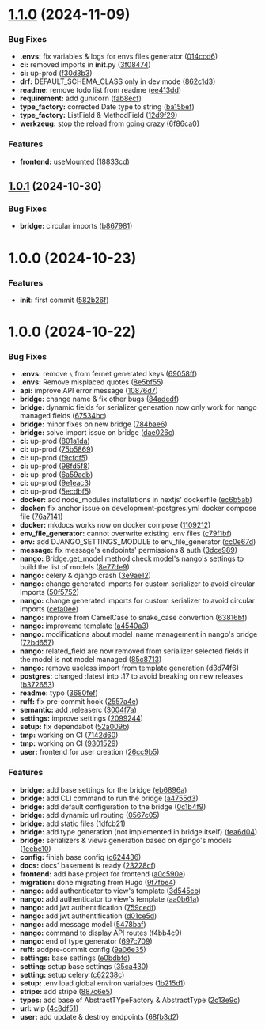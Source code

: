 # [1.1.0](https://github.com/grezy-software/nango/compare/v1.0.1...v1.1.0) (2024-11-09)


### Bug Fixes

* **.envs:** fix variables & logs for envs files generator ([014ccd6](https://github.com/grezy-software/nango/commit/014ccd638f5dfbc8a1cf6364f4e1b7c68add1cfb))
* **ci:** removed imports in __init__.py ([3f08474](https://github.com/grezy-software/nango/commit/3f084748e686469a1a31efbb70998ea8c2050bca))
* **ci:** up-prod ([f30d3b3](https://github.com/grezy-software/nango/commit/f30d3b3d3bfc343883c5c3acf6ca7d5544904b04))
* **drf:** DEFAULT_SCHEMA_CLASS only in dev mode ([862c1d3](https://github.com/grezy-software/nango/commit/862c1d3b5dcbdc6cb41dc0ffba0009ef913865c6))
* **readme:** remove todo list from readme ([ee413dd](https://github.com/grezy-software/nango/commit/ee413ddc7de044a5925df7e7bfb383edc57dd86b))
* **requirement:** add gunicorn ([fab8ecf](https://github.com/grezy-software/nango/commit/fab8ecffe78121b30119459991edda3148223cc9))
* **type_factory:** corrected Date type to string ([ba15bef](https://github.com/grezy-software/nango/commit/ba15bef1e89f4cf7509b01d2c97f33586bd87844))
* **type_factory:** ListField & MethodField ([12d9f29](https://github.com/grezy-software/nango/commit/12d9f290c48fa421a22a68827ed2175521bb6e2d))
* **werkzeug:** stop the reload from going crazy ([6f86ca0](https://github.com/grezy-software/nango/commit/6f86ca0ff19243ff74c303e74c13a1ed8d7eab26))


### Features

* **frontend:** useMounted ([18833cd](https://github.com/grezy-software/nango/commit/18833cd16cbaa3742629e4494bab17084b0a23b4))

## [1.0.1](https://github.com/grezy-software/nango/compare/v1.0.0...v1.0.1) (2024-10-30)


### Bug Fixes

* **bridge:** circular imports ([b867981](https://github.com/grezy-software/nango/commit/b867981c73925453ce5f4c933d40cf0f5aca5236))

# 1.0.0 (2024-10-23)


### Features

* **init:** first commit ([582b26f](https://github.com/grezy-software/nango/commit/582b26f8bf2e60742ab88ab1f9d3f1c78e3c9e4e))

# 1.0.0 (2024-10-22)


### Bug Fixes

* **.envs:** remove `\` from fernet generated keys ([69058ff](https://github.com/grezy-software/nango/commit/69058ff324975301fe70c244386738a4accb01e1))
* **.envs:** Remove misplaced quotes ([8e5bf55](https://github.com/grezy-software/nango/commit/8e5bf5554710f61e3edeaec2dde4dc68b63764d7))
* **api:** improve API error message ([10876d7](https://github.com/grezy-software/nango/commit/10876d7cb4d69fcc9255a21b98773d0afd7438bd))
* **bridge:** change name & fix other bugs ([84adedf](https://github.com/grezy-software/nango/commit/84adedfcf63129b926bdff772aee073dc772240f))
* **bridge:** dynamic fields for serializer generation now only work for nango managed fields ([67534bc](https://github.com/grezy-software/nango/commit/67534bce7799b4ac7068cf110832289f007795cf))
* **bridge:** minor fixes on new bridge ([784bae6](https://github.com/grezy-software/nango/commit/784bae6c18c41481a701a86390a62848244bf337))
* **bridge:** solve import issue on bridge ([dae026c](https://github.com/grezy-software/nango/commit/dae026c8e240ca35811916581eb292a2fe6bcaa7))
* **ci:** up-prod ([801a1da](https://github.com/grezy-software/nango/commit/801a1da70f8a2cfca4d6473eafd31d0dc05437c4))
* **ci:** up-prod ([75b5869](https://github.com/grezy-software/nango/commit/75b5869cf7804d879ae96b68fd62458310e66c86))
* **ci:** up-prod ([f9cfdf5](https://github.com/grezy-software/nango/commit/f9cfdf537acfe6833f7a520942ef9a1e1b1b54cd))
* **ci:** up-prod ([98fd5f8](https://github.com/grezy-software/nango/commit/98fd5f81e5e2ca2fc4fa0bf6e37c9f8f2a58863c))
* **ci:** up-prod ([6a59adb](https://github.com/grezy-software/nango/commit/6a59adbb8419ce6475961e2f0563d4ef3ff649e5))
* **ci:** up-prod ([9e1eac3](https://github.com/grezy-software/nango/commit/9e1eac3db77234f3b81639e1682ceef238cc3101))
* **ci:** up-prod ([5ecdbf5](https://github.com/grezy-software/nango/commit/5ecdbf536bdde3bea69099ac46d20711fcfbe599))
* **docker:** add node_modules installations in nextjs' dockerfile ([ec6b5ab](https://github.com/grezy-software/nango/commit/ec6b5ab204b926a2a73c862f4c3a20893675ac9b))
* **docker:** fix anchor issue on development-postgres.yml docker compose file ([76a7141](https://github.com/grezy-software/nango/commit/76a71412ef40504981a6f3bb0ef7f9e00b07736c))
* **docker:** mkdocs works now on docker compose ([1109212](https://github.com/grezy-software/nango/commit/1109212704af677c2443cc167617742bbfe09594))
* **env_file_generator:** cannot overwrite existing .env files ([c79f1bf](https://github.com/grezy-software/nango/commit/c79f1bfb7b5d345a631008ed95c86e4c03115024))
* **env:** add DJANGO_SETTINGS_MODULE to env_file_generator ([cc0e67d](https://github.com/grezy-software/nango/commit/cc0e67d05be312ef84a21c364eaedae83b2fb198))
* **message:** fix message's endpoints' permissions & auth ([3dce989](https://github.com/grezy-software/nango/commit/3dce989581a2117b62601e182c467e1d109a3ad2))
* **nango:** Bridge.get_model method check model's nango's settings to build the list of models ([8e77de9](https://github.com/grezy-software/nango/commit/8e77de9e3dae51d0ece5f5e667a0f9fa3ac5de90))
* **nango:** celery & django crash ([3e9ae12](https://github.com/grezy-software/nango/commit/3e9ae1217c352918127700a2b8a5b24d6029c8b2))
* **nango:** change generated imports for custom serializer to avoid circular imports ([50f5752](https://github.com/grezy-software/nango/commit/50f5752c8ed84e8e0733a7c20faaa6db11b4d33d))
* **nango:** change generated imports for custom serializer to avoid circular imports ([cefa0ee](https://github.com/grezy-software/nango/commit/cefa0ee778c436def405be9d3714c12b5f7d93f2))
* **nango:** improve from CamelCase to snake_case convertion ([63816bf](https://github.com/grezy-software/nango/commit/63816bfcd2eadb400e5e63fd395270a92fd48ac5))
* **nango:** improveme template ([a4540a3](https://github.com/grezy-software/nango/commit/a4540a3779da855034cd580b6beaa07a48bd2995))
* **nango:** modifications about model_name management in nango's bridge ([72bd657](https://github.com/grezy-software/nango/commit/72bd65702c2894e2177b7775ace32b91dcf54e95))
* **nango:** related_field are now removed from serializer selected fields if the model is not model managed ([85c8713](https://github.com/grezy-software/nango/commit/85c87131efb78c1df7ab8eee1156732deb3f5c41))
* **nango:** remove useless import from template generation ([d3d74f6](https://github.com/grezy-software/nango/commit/d3d74f61afc3c1e072b31dbcb3ab9562213feffa))
* **postgres:** changed :latest into :17 to avoid breaking on new releases ([b372653](https://github.com/grezy-software/nango/commit/b3726533583f4868116a175830d5364a39c0fb93))
* **readme:** typo ([3680fef](https://github.com/grezy-software/nango/commit/3680fef330f649e972782e9004a89958506ff497))
* **ruff:** fix pre-commit hook ([2557a4e](https://github.com/grezy-software/nango/commit/2557a4e3eb9111b397d6d0cc59f1a99c575f8a06))
* **semantic:** add .releaserc ([3004f7a](https://github.com/grezy-software/nango/commit/3004f7a0f5758e94762f9189ccdfd02045c564c3))
* **settings:** improve settings ([2099244](https://github.com/grezy-software/nango/commit/20992447d528fc622527627c7e833eff1e1667a3))
* **setup:** fix dependabot ([52a009b](https://github.com/grezy-software/nango/commit/52a009bf38c69037974123785b118b967e3a5ef8))
* **tmp:** working on CI ([7142d60](https://github.com/grezy-software/nango/commit/7142d606224a83cf656b5004979816e4b5b52f2e))
* **tmp:** working on CI ([9301529](https://github.com/grezy-software/nango/commit/9301529e5abfa2ef090d5e1fddb84acd9190997b))
* **user:** frontend for user creation ([26cc9b5](https://github.com/grezy-software/nango/commit/26cc9b5db2c9801473d0156a06779d3cf177e693))


### Features

* **bridge:** add base settings for the bridge ([eb6896a](https://github.com/grezy-software/nango/commit/eb6896a122da2031c4cf23facb77bc7a47d6a2b0))
* **bridge:** add CLI command to run the bridge ([a4755d3](https://github.com/grezy-software/nango/commit/a4755d3706469a0ff08b20d9af9150a58742350c))
* **bridge:** add default configuration to the bridge ([0c1b4f9](https://github.com/grezy-software/nango/commit/0c1b4f94cdb6c15df7840de2a092629ab2564b0a))
* **bridge:** add dynamic url routing ([0567c05](https://github.com/grezy-software/nango/commit/0567c057ba4534a98af6eb7cc76512f9ebf92904))
* **bridge:** add static files ([1dfcb21](https://github.com/grezy-software/nango/commit/1dfcb2122f8718ffa1665d9a01f8bdd9df6df316))
* **bridge:** add type generation (not implemented in bridge itself) ([fea6d04](https://github.com/grezy-software/nango/commit/fea6d04a452f2867ddd419940c313dcd6cad2887))
* **bridge:** serializers & views generation based on django's models ([1eebc10](https://github.com/grezy-software/nango/commit/1eebc104255650a0f59a43b7ebae6540f39a7ced))
* **config:** finish base config ([c624436](https://github.com/grezy-software/nango/commit/c624436a009ba0d9f31855bbb9a5f68871e11775))
* **docs:** docs' basement is ready ([23228cf](https://github.com/grezy-software/nango/commit/23228cf40d7b776904cbf3e94c66c811008c32d7))
* **frontend:** add base project for frontend ([a0c590e](https://github.com/grezy-software/nango/commit/a0c590e6ae2cf107bebaf60755db8b14dd183db0))
* **migration:** done migrating from Hugo ([9f7fbe4](https://github.com/grezy-software/nango/commit/9f7fbe4bbab5378df1d7605cf3b465abcdf7a487))
* **nango:** add authenticator to view's template ([3d545cb](https://github.com/grezy-software/nango/commit/3d545cb6c82e81812d9c0883341f3fbbb8d39df8))
* **nango:** add authenticator to view's template ([aa0b61a](https://github.com/grezy-software/nango/commit/aa0b61a12d17710aa6463b5ad9e053ccc4637587))
* **nango:** add jwt authentification ([759cedf](https://github.com/grezy-software/nango/commit/759cedf9235770f40b78a0f517650131efd9d32f))
* **nango:** add jwt authentification ([d01ce5d](https://github.com/grezy-software/nango/commit/d01ce5d67214f6b874d995b98dd100f8ab51271c))
* **nango:** add message model ([5478baf](https://github.com/grezy-software/nango/commit/5478baf6278703c4d093a9798d0a90a7593adb40))
* **nango:** command to display API routes ([f4bb4c9](https://github.com/grezy-software/nango/commit/f4bb4c96ded9b3435df47ff8c766108633b82a1e))
* **nango:** end of type generator ([697c709](https://github.com/grezy-software/nango/commit/697c709723d39a27994dda3a3a9753aea5973aa9))
* **ruff:** addpre-commit config ([9a06e35](https://github.com/grezy-software/nango/commit/9a06e35cad7d489129174f05de6d41cc0f73a90f))
* **settings:** base settings ([e0bdbfd](https://github.com/grezy-software/nango/commit/e0bdbfd749bf0533b309d20bbe1b46264fabda29))
* **setting:** setup base settings ([35ca430](https://github.com/grezy-software/nango/commit/35ca43021afc78bd76e527f6a8989d7b7209ceb4))
* **setting:** setup celery ([c62238c](https://github.com/grezy-software/nango/commit/c62238c83606c952c1e4676bd250f84db0448736))
* **setup:** .env load global environ varialbes ([1b215d1](https://github.com/grezy-software/nango/commit/1b215d1a47a474f71c3b330f0db506fc9479d53f))
* **stripe:** add stripe ([887c6e5](https://github.com/grezy-software/nango/commit/887c6e53bc7f3e11e9fd947962deed1da3009155))
* **types:** add base of AbstractTYpeFactory & AbstractType ([2c13e9c](https://github.com/grezy-software/nango/commit/2c13e9c1464e093a75928786da7d24732929a9e4))
* **url:** wip ([4c8df51](https://github.com/grezy-software/nango/commit/4c8df51752bbfe9428359ea5d9306006cc23005e))
* **user:** add update & destroy endpoints ([68fb3d2](https://github.com/grezy-software/nango/commit/68fb3d25f67262ff30c186ded2539317dc4e6526))
